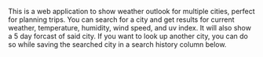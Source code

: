 This is a web application to show weather outlook for multiple cities, perfect for planning trips.
You can search for a city and get results for current weather, temperature, humidity, wind speed, and uv index.
It will also show a 5 day forcast of said city. 
If you want to look up another city, you can do so while saving the searched city in a search history column below. 
